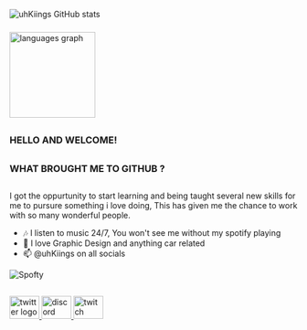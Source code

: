 
![uhKiings GitHub stats](https://github-readme-stats-sigma-five.vercel.app/api?username=uhKiings&show_icons=true&bg_color=00000000&theme=github_dark_dimmed&rank_icon=github&include_all_commits=true&count_private=true&hide_border=true)
###

  <img src="https://github-readme-stats.vercel.app/api/top-langs?username=uhKiings&locale=en&hide_title=true&layout=compact&bg_color=00000000&card_width=320&langs_count=5&theme=github_dark_dimmed&hide_border=true&order=2" height="150" alt="languages graph"  />

###


##
### HELLO AND WELCOME! 
##
### WHAT BROUGHT ME TO GITHUB ?
##

I got the oppurtunity to start learning and being taught several new skills for me to pursure something i love doing, This has given me the chance to work with so many wonderful people.

- 🎶 I listen to music 24/7, You won't see me without my spotify playing
- 💬 I love Graphic Design and anything car related
- 📫 @uhKiings on all socials

![Spofty](https://spotify-recently-played-readme.vercel.app/api?user=31r5tdc4wf3qfj2j3mrrdn2zkirq&unique={true|1|on|yes})
##

###

<div align="left">
  <a href="https://twitter.com/uhKiings" target="_blank">
    <img src="https://raw.githubusercontent.com/maurodesouza/profile-readme-generator/master/src/assets/icons/social/twitter/default.svg" width="52" height="40" alt="twitter logo"  />
  </a>
  <a href="https://discord.gg/rcEeQFdYgP" target="_blank">
    <img src="https://raw.githubusercontent.com/maurodesouza/profile-readme-generator/master/src/assets/icons/social/discord/default.svg" width="52" height="40" alt="discord logo"  />
  </a>
  <a href="https://www.twitch.tv/uhKiings" target="_blank">
    <img src="https://raw.githubusercontent.com/maurodesouza/profile-readme-generator/master/src/assets/icons/social/twitch/default.svg" width="52" height="40" alt="twitch logo"  />
  </a>
</div>

###

